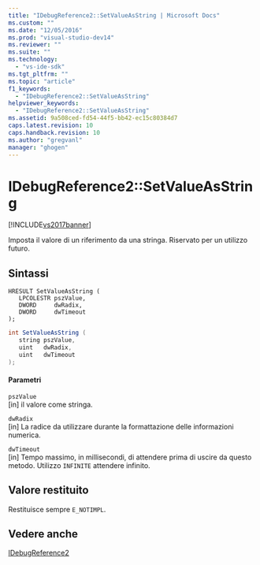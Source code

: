 ```yaml
---
title: "IDebugReference2::SetValueAsString | Microsoft Docs"
ms.custom: ""
ms.date: "12/05/2016"
ms.prod: "visual-studio-dev14"
ms.reviewer: ""
ms.suite: ""
ms.technology: 
  - "vs-ide-sdk"
ms.tgt_pltfrm: ""
ms.topic: "article"
f1_keywords: 
  - "IDebugReference2::SetValueAsString"
helpviewer_keywords: 
  - "IDebugReference2::SetValueAsString"
ms.assetid: 9a508ced-fd54-44f5-bb42-ec15c80384d7
caps.latest.revision: 10
caps.handback.revision: 10
ms.author: "gregvanl"
manager: "ghogen"
---
```

# IDebugReference2::SetValueAsString
[!INCLUDE[vs2017banner](../../../code-quality/includes/vs2017banner.md)]

Imposta il valore di un riferimento da una stringa.  Riservato per un utilizzo futuro.  
  
## Sintassi  
  
```cpp#  
HRESULT SetValueAsString (   
   LPCOLESTR pszValue,  
   DWORD     dwRadix,  
   DWORD     dwTimeout  
);  
```  
  
```c#  
int SetValueAsString (   
   string pszValue,  
   uint   dwRadix,  
   uint   dwTimeout  
);  
```  
  
#### Parametri  
 `pszValue`  
 \[in\]  il valore come stringa.  
  
 `dwRadix`  
 \[in\]  La radice da utilizzare durante la formattazione delle informazioni numerica.  
  
 `dwTimeout`  
 \[in\]  Tempo massimo, in millisecondi, di attendere prima di uscire da questo metodo.  Utilizzo `INFINITE` attendere infinito.  
  
## Valore restituito  
 Restituisce sempre `E_NOTIMPL`.  
  
## Vedere anche  
 [IDebugReference2](../../../extensibility/debugger/reference/idebugreference2.md)